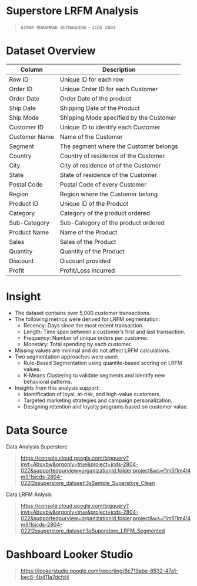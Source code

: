 # Superstore LRFM Analysis
>`AIMAR MOHAMMAD BUTRAGUENO` - `JCDS 2804`

# **Dataset Overview**
| Column | Description |
| -- | --- |
| Row ID | Unique ID for each row |
| Order ID | Unique Order ID for each Customer |
| Order Date | Order Date of the product |
| Ship Date | Shipping Date of the Product |
| Ship Mode | Shipping Mode specified by the Customer |
| Customer ID | Unique ID to identify each Customer |
| Customer Name | Name of the Customer |
| Segment | The segment where the Customer belongs |
| Country | Country of residence of the Customer |
| City | City of residence of of the Customer |
| State | State of residence of the Customer |
| Postal Code | Postal Code of every Customer |
| Region | Region where the Customer belong |
| Product ID | Unique ID of the Product |
| Category | Category of the product ordered |
| Sub-Category | Sub-Category of the product ordered |
| Product Name | Name of the Product |
| Sales | Sales of the Product |
| Quantity | Quantity of the Product |
| Discount | Discount provided |
| Profit | Profit/Loss incurred |

# **Insight**
- The dataset contains over 5,000 customer transactions.
- The following metrics were derived for LRFM segmentation:
  - Recency: Days since the most recent transaction.
  - Length: Time span between a customer’s first and last transaction.
  - Frequency: Number of unique orders per customer.
  - Monetary: Total spending by each customer.
- Missing values are minimal and do not affect LRFM calculations.
- Two segmentation approaches were used:
  - Rule-Based Segmentation using quantile-based scoring on LRFM values.
  - K-Means Clustering to validate segments and identify new behavioral patterns.
- Insights from this analysis support:
  - Identification of loyal, at-risk, and high-value customers.
  - Targeted marketing strategies and campaign personalization.
  - Designing retention and loyalty programs based on customer value.

# **Data Source**
Data Analysis Superstore
> https://console.cloud.google.com/bigquery?invt=Abuvbw&orgonly=true&project=jcds-2804-022&supportedpurview=organizationId,folder,project&ws=!1m5!1m4!4m3!1sjcds-2804-022!2ssuperstore_dataset!3sSample_Superstore_Clean

Data LRFM Anlysis
> https://console.cloud.google.com/bigquery?invt=Abuvbw&orgonly=true&project=jcds-2804-022&supportedpurview=organizationId,folder,project&ws=!1m5!1m4!4m3!1sjcds-2804-022!2ssuperstore_dataset!3sSuperstore_LRFM_Segmented

# **Dashboard Looker Studio**
> https://lookerstudio.google.com/reporting/8c719abe-8532-47a1-bec6-4b411a7dcfd4
